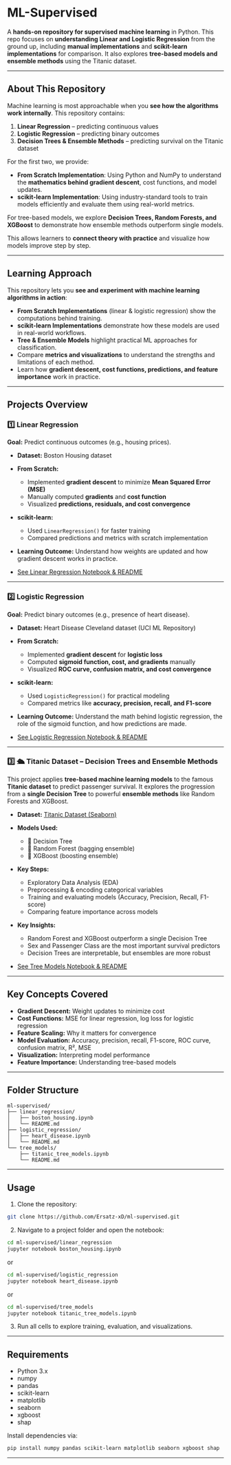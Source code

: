 # ML-Supervised

A **hands-on repository for supervised machine learning** in Python.
This repo focuses on **understanding Linear and Logistic Regression** from the ground up, including **manual implementations** and **scikit-learn implementations** for comparison.
It also explores **tree-based models and ensemble methods** using the Titanic dataset.

---

## About This Repository

Machine learning is most approachable when you **see how the algorithms work internally**.
This repository contains:

1. **Linear Regression** – predicting continuous values
2. **Logistic Regression** – predicting binary outcomes
3. **Decision Trees & Ensemble Methods** – predicting survival on the Titanic dataset

For the first two, we provide:

* **From Scratch Implementation**: Using Python and NumPy to understand the **mathematics behind gradient descent**, cost functions, and model updates.
* **scikit-learn Implementation**: Using industry-standard tools to train models efficiently and evaluate them using real-world metrics.

For tree-based models, we explore **Decision Trees, Random Forests, and XGBoost** to demonstrate how ensemble methods outperform single models.

This allows learners to **connect theory with practice** and visualize how models improve step by step.

---

## Learning Approach

This repository lets you **see and experiment with machine learning algorithms in action**:

* **From Scratch Implementations** (linear & logistic regression) show the computations behind training.
* **scikit-learn Implementations** demonstrate how these models are used in real-world workflows.
* **Tree & Ensemble Models** highlight practical ML approaches for classification.
* Compare **metrics and visualizations** to understand the strengths and limitations of each method.
* Learn how **gradient descent, cost functions, predictions, and feature importance** work in practice.

---

## Projects Overview

### 1️⃣ Linear Regression

**Goal:** Predict continuous outcomes (e.g., housing prices).

* **Dataset:** Boston Housing dataset
* **From Scratch:**

  * Implemented **gradient descent** to minimize **Mean Squared Error (MSE)**
  * Manually computed **gradients** and **cost function**
  * Visualized **predictions, residuals, and cost convergence**
* **scikit-learn:**

  * Used `LinearRegression()` for faster training
  * Compared predictions and metrics with scratch implementation
* **Learning Outcome:** Understand how weights are updated and how gradient descent works in practice.
* [See Linear Regression Notebook & README](./linear_regression)

---

### 2️⃣ Logistic Regression

**Goal:** Predict binary outcomes (e.g., presence of heart disease).

* **Dataset:** Heart Disease Cleveland dataset (UCI ML Repository)
* **From Scratch:**

  * Implemented **gradient descent** for **logistic loss**
  * Computed **sigmoid function, cost, and gradients** manually
  * Visualized **ROC curve, confusion matrix, and cost convergence**
* **scikit-learn:**

  * Used `LogisticRegression()` for practical modeling
  * Compared metrics like **accuracy, precision, recall, and F1-score**
* **Learning Outcome:** Understand the math behind logistic regression, the role of the sigmoid function, and how predictions are made.
* [See Logistic Regression Notebook & README](./logistic_regression)

---

### 3️⃣ 🛳️ Titanic Dataset – Decision Trees and Ensemble Methods

This project applies **tree-based machine learning models** to the famous **Titanic dataset** to predict passenger survival.
It explores the progression from a **single Decision Tree** to powerful **ensemble methods** like Random Forests and XGBoost.

* **Dataset:** [Titanic Dataset (Seaborn)](https://github.com/mwaskom/seaborn-data/blob/master/titanic.csv)
* **Models Used:**

  * 🌳 Decision Tree
  * 🌲 Random Forest (bagging ensemble)
  * 🚀 XGBoost (boosting ensemble)
* **Key Steps:**

  * Exploratory Data Analysis (EDA)
  * Preprocessing & encoding categorical variables
  * Training and evaluating models (Accuracy, Precision, Recall, F1-score)
  * Comparing feature importance across models
* **Key Insights:**

  * Random Forest and XGBoost outperform a single Decision Tree
  * Sex and Passenger Class are the most important survival predictors
  * Decision Trees are interpretable, but ensembles are more robust
* [See Tree Models Notebook & README](./tree_models)

---

## Key Concepts Covered

* **Gradient Descent:** Weight updates to minimize cost
* **Cost Functions:** MSE for linear regression, log loss for logistic regression
* **Feature Scaling:** Why it matters for convergence
* **Model Evaluation:** Accuracy, precision, recall, F1-score, ROC curve, confusion matrix, R², MSE
* **Visualization:** Interpreting model performance
* **Feature Importance:** Understanding tree-based models

---

## Folder Structure

```
ml-supervised/
├── linear_regression/
│   ├── boston_housing.ipynb
│   └── README.md
├── logistic_regression/
│   ├── heart_disease.ipynb
│   └── README.md
└── tree_models/
    ├── titanic_tree_models.ipynb
    └── README.md
```

---

## Usage

1. Clone the repository:

```bash
git clone https://github.com/Ersatz-xD/ml-supervised.git
```

2. Navigate to a project folder and open the notebook:

```bash
cd ml-supervised/linear_regression
jupyter notebook boston_housing.ipynb
```

or

```bash
cd ml-supervised/logistic_regression
jupyter notebook heart_disease.ipynb
```

or

```bash
cd ml-supervised/tree_models
jupyter notebook titanic_tree_models.ipynb
```

3. Run all cells to explore training, evaluation, and visualizations.

---

## Requirements

* Python 3.x
* numpy
* pandas
* scikit-learn
* matplotlib
* seaborn
* xgboost
* shap

Install dependencies via:

```bash
pip install numpy pandas scikit-learn matplotlib seaborn xgboost shap
```

---
